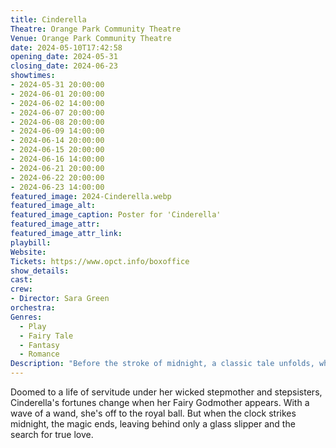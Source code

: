 ```yaml
---
title: Cinderella
Theatre: Orange Park Community Theatre
Venue: Orange Park Community Theatre
date: 2024-05-10T17:42:58
opening_date: 2024-05-31
closing_date: 2024-06-23
showtimes:
- 2024-05-31 20:00:00
- 2024-06-01 20:00:00
- 2024-06-02 14:00:00
- 2024-06-07 20:00:00
- 2024-06-08 20:00:00
- 2024-06-09 14:00:00
- 2024-06-14 20:00:00
- 2024-06-15 20:00:00
- 2024-06-16 14:00:00
- 2024-06-21 20:00:00
- 2024-06-22 20:00:00
- 2024-06-23 14:00:00
featured_image: 2024-Cinderella.webp
featured_image_alt: 
featured_image_caption: Poster for 'Cinderella'
featured_image_attr: 
featured_image_attr_link: 
playbill:
Website: 
Tickets: https://www.opct.info/boxoffice
show_details: 
cast:
crew:
- Director: Sara Green
orchestra:
Genres:
  - Play
  - Fairy Tale
  - Fantasy
  - Romance
Description: "Before the stroke of midnight, a classic tale unfolds, where magic transforms rags to elegance."
---
```

Doomed to a life of servitude under her wicked stepmother and stepsisters, Cinderella's fortunes change when her Fairy Godmother appears. With a wave of a wand, she's off to the royal ball. But when the clock strikes midnight, the magic ends, leaving behind only a glass slipper and the search for true love.
